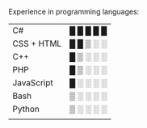 Experience in programming languages:

|||
|---|---|
|C#|█ █ █ █ █|
|CSS + HTML|█ █ ▒ ░ ░|
|C++|█ ▒ ░ ░ ░|
|PHP|█ ▒ ░ ░ ░|
|JavaScript|█ ░ ░ ░ ░|
|Bash|▒ ░ ░ ░ ░|
|Python|▒ ░ ░ ░ ░|
|||
